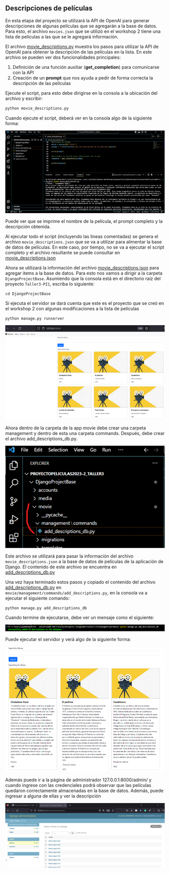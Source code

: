 ## Descripciones de películas

En esta etapa del proyecto se utilizará la API de OpenAI para generar descripciones de algunas películas que se agregarán a la base de datos.
Para esto, el archivo ``movies.json`` que se utilizó en el workshop 2 tiene una lista de películas a las que se le agregará información.

El archivo [movie_descriptions.py](movie_descriptions.py) muestra los pasos para utilizar la API de OpenAI para obtener la descripción de las películas en la lista.
En este archivo se pueden ver dos funcionalidades principales:

1. Definición de una función auxiliar (__get_completion__) para comunicarse con la API
2. Creación de un __prompt__ que nos ayuda a pedir de forma correcta la descripción de las películas

Ejecute el script, para esto debe dirigirse en la consola a la ubicación del archivo y escribir:

````bash
python movie_descriptions.py
````

Cuando ejecute el script, deberá ver en la consola algo de la siguiente forma:

![Fork 1](imgs/md1.png)


Puede ver que se imprime el nombre de la película, el prompt completo y la descripción obtenida.

Al ejecutar todo el script (incluyendo las lineas comentadas) se genera el archivo ``movie_descriptions.json``
que se va a utilizar para alimentar la base de datos de películas. En este caso, por tiempo, no se va a ejecutar el script completo y el archivo resultante se puede consultar en [movie_descriptions.json](movie_descriptions.json)


Ahora se utilizará la información del archivo [movie_descriptions.json](movie_descriptions.json) para agregar items a la base de datos. Para esto nos vamos a dirigir a la carpeta ``DjangoProjectBase``. Asumiendo que la consola está en el directorio raíz del proyecto ``Taller3-PI1``, escriba lo siguiente:

````shell
cd DjangoProjectBase
````
Si ejecuta el servidor se dará cuenta que este es el proyecto que se creó en el workshop 2 con algunas modificaciones a la lista de películas

````shell
python manage.py runserver
````
![Fork 1](imgs/md2a.png)

Ahora dentro de la carpeta de la app movie debe crear una carpeta management y dentro de esta una carpeta commands. Después, debe crear el archivo add_descriptions_db.py.

![Fork 1](imgs/md3.png)

Este archivo se utilizará para pasar la información del archivo ``movie_descriptions.json`` a la base de datos de películas de la aplicación de Django. El contenido de este archivo se encuentra en [add_descriptions_db.py](aux_files/add_descriptions_db.py)

Una vez haya terminado estos pasos y copiado el contenido del archivo [add_descriptions_db.py](aux_files/add_descriptions_db.py) en ``movie/management/commands/add_descriptions.py``, en la consola va a ejecutar el siguiente comando:

````shell
python manage.py add_descriptions_db
````
Cuando termine de ejecutarse, debe ver un mensaje como el siguiente:

![Fork 1](imgs/md4a.png)

Puede ejecutar el servidor y verá algo de la siguiente forma:

![Fork 1](imgs/md7a.png)

Además puede ir a la página de administrador 127.0.0.1:8000/admin/ y cuando ingrese con las credenciales podrá observar que las películas quedaron correctamente almacenadas en la base de datos. Además, puede ingresar a alguna de ellas y ver la descripción

![Fork 1](imgs/md8.png)
